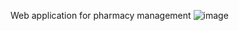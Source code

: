 Web application for pharmacy management
![image](https://github.com/IzabelaGruszkiewicz/pharmacy_backend/assets/131397409/7f6bbcc0-90d9-46a7-8d4c-614a6360bb81)
